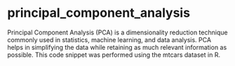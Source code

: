 # principal_component_analysis
Principal Component Analysis (PCA) is a dimensionality reduction technique commonly used in statistics, machine learning, and data analysis.
PCA helps in simplifying the data while retaining as much relevant information as possible.
This code snippet was performed using the mtcars dataset in R.
